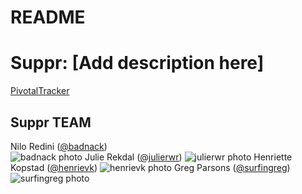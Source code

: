 README
==

# Suppr: [Add description here]

[PivotalTracker](https://www.pivotaltracker.com/s/projects/1193866)

## Suppr TEAM

Nilo Redini ([@badnack](https://github.com/badnack/))  
![badnack photo](https://avatars0.githubusercontent.com/u/1037156?v=2&s=140)
Julie Rekdal ([@julierwr](https://github.com/julierwr/))
![julierwr photo](https://avatars0.githubusercontent.com/u/6633826?v=2&s=140)
Henriette Kopstad ([@henrievk](https://github.com/henrievk/))
![henrievk photo](https://avatars2.githubusercontent.com/u/3776667?v=2&s=140)
Greg Parsons ([@surfingreg](https://github.com/surfingreg/))
![surfingreg photo](https://avatars0.githubusercontent.com/u/4780760?v=2&s=140)
